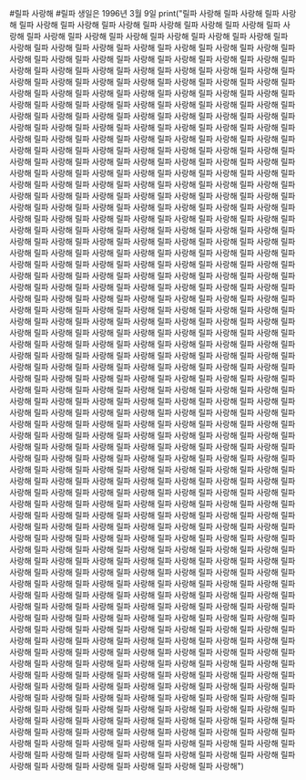 #릴파 사랑해
#릴파 생일은 1996년 3월 9일
print("릴파 사랑해 릴파 사랑해 릴파 사랑해 릴파 사랑해 릴파 사랑해 릴파 사랑해 릴파 사랑해 릴파 사랑해 릴파 사랑해 릴파 사랑해 릴파 사랑해 릴파 사랑해 릴파 사랑해 릴파 사랑해 릴파 사랑해 릴파 사랑해 릴파 사랑해 릴파 사랑해 릴파 사랑해 릴파 사랑해 릴파 사랑해 릴파 사랑해 릴파 사랑해 릴파 사랑해 릴파 사랑해 릴파 사랑해 릴파 사랑해 릴파 사랑해 릴파 사랑해 릴파 사랑해 릴파 사랑해 릴파 사랑해 릴파 사랑해 릴파 사랑해 릴파 사랑해 릴파 사랑해 릴파 사랑해 릴파 사랑해 릴파 사랑해 릴파 사랑해 릴파 사랑해 릴파 사랑해 릴파 사랑해 릴파 사랑해 릴파 사랑해 릴파 사랑해 릴파 사랑해 릴파 사랑해 릴파 사랑해 릴파 사랑해 릴파 사랑해 릴파 사랑해 릴파 사랑해 릴파 사랑해 릴파 사랑해 릴파 사랑해 릴파 사랑해 릴파 사랑해 릴파 사랑해 릴파 사랑해 릴파 사랑해 릴파 사랑해 릴파 사랑해 릴파 사랑해 릴파 사랑해 릴파 사랑해 릴파 사랑해 릴파 사랑해 릴파 사랑해 릴파 사랑해 릴파 사랑해 릴파 사랑해 릴파 사랑해 릴파 사랑해 릴파 사랑해 릴파 사랑해 릴파 사랑해 릴파 사랑해 릴파 사랑해 릴파 사랑해 릴파 사랑해 릴파 사랑해 릴파 사랑해 릴파 사랑해 릴파 사랑해 릴파 사랑해 릴파 사랑해 릴파 사랑해 릴파 사랑해 릴파 사랑해 릴파 사랑해 릴파 사랑해 릴파 사랑해 릴파 사랑해 릴파 사랑해 릴파 사랑해 릴파 사랑해 릴파 사랑해 릴파 사랑해 릴파 사랑해 릴파 사랑해 릴파 사랑해 릴파 사랑해 릴파 사랑해 릴파 사랑해 릴파 사랑해 릴파 사랑해 릴파 사랑해 릴파 사랑해 릴파 사랑해 릴파 사랑해 릴파 사랑해 릴파 사랑해 릴파 사랑해 릴파 사랑해 릴파 사랑해 릴파 사랑해 릴파 사랑해 릴파 사랑해 릴파 사랑해 릴파 사랑해 릴파 사랑해 릴파 사랑해 릴파 사랑해 릴파 사랑해 릴파 사랑해 릴파 사랑해 릴파 사랑해 릴파 사랑해 릴파 사랑해 릴파 사랑해 릴파 사랑해 릴파 사랑해 릴파 사랑해 릴파 사랑해 릴파 사랑해 릴파 사랑해 릴파 사랑해 릴파 사랑해 릴파 사랑해 릴파 사랑해 릴파 사랑해 릴파 사랑해 릴파 사랑해 릴파 사랑해 릴파 사랑해 릴파 사랑해 릴파 사랑해 릴파 사랑해 릴파 사랑해 릴파 사랑해 릴파 사랑해 릴파 사랑해 릴파 사랑해 릴파 사랑해 릴파 사랑해 릴파 사랑해 릴파 사랑해 릴파 사랑해 릴파 사랑해 릴파 사랑해 릴파 사랑해 릴파 사랑해 릴파 사랑해 릴파 사랑해 릴파 사랑해 릴파 사랑해 릴파 사랑해 릴파 사랑해 릴파 사랑해 릴파 사랑해 릴파 사랑해 릴파 사랑해 릴파 사랑해 릴파 사랑해 릴파 사랑해 릴파 사랑해 릴파 사랑해 릴파 사랑해 릴파 사랑해 릴파 사랑해 릴파 사랑해 릴파 사랑해 릴파 사랑해 릴파 사랑해 릴파 사랑해 릴파 사랑해 릴파 사랑해 릴파 사랑해 릴파 사랑해 릴파 사랑해 릴파 사랑해 릴파 사랑해 릴파 사랑해 릴파 사랑해 릴파 사랑해 릴파 사랑해 릴파 사랑해 릴파 사랑해 릴파 사랑해 릴파 사랑해 릴파 사랑해 릴파 사랑해 릴파 사랑해 릴파 사랑해 릴파 사랑해 릴파 사랑해 릴파 사랑해 릴파 사랑해 릴파 사랑해 릴파 사랑해 릴파 사랑해 릴파 사랑해 릴파 사랑해 릴파 사랑해 릴파 사랑해 릴파 사랑해 릴파 사랑해 릴파 사랑해 릴파 사랑해 릴파 사랑해 릴파 사랑해 릴파 사랑해 릴파 사랑해 릴파 사랑해 릴파 사랑해 릴파 사랑해 릴파 사랑해 릴파 사랑해 릴파 사랑해 릴파 사랑해 릴파 사랑해 릴파 사랑해 릴파 사랑해 릴파 사랑해 릴파 사랑해 릴파 사랑해 릴파 사랑해 릴파 사랑해 릴파 사랑해 릴파 사랑해 릴파 사랑해 릴파 사랑해 릴파 사랑해 릴파 사랑해 릴파 사랑해 릴파 사랑해 릴파 사랑해 릴파 사랑해 릴파 사랑해 릴파 사랑해 릴파 사랑해 릴파 사랑해 릴파 사랑해 릴파 사랑해 릴파 사랑해 릴파 사랑해 릴파 사랑해 릴파 사랑해 릴파 사랑해 릴파 사랑해 릴파 사랑해 릴파 사랑해 릴파 사랑해 릴파 사랑해 릴파 사랑해 릴파 사랑해 릴파 사랑해 릴파 사랑해 릴파 사랑해 릴파 사랑해 릴파 사랑해 릴파 사랑해 릴파 사랑해 릴파 사랑해 릴파 사랑해 릴파 사랑해 릴파 사랑해 릴파 사랑해 릴파 사랑해 릴파 사랑해 릴파 사랑해 릴파 사랑해 릴파 사랑해 릴파 사랑해 릴파 사랑해 릴파 사랑해 릴파 사랑해 릴파 사랑해 릴파 사랑해 릴파 사랑해 릴파 사랑해 릴파 사랑해 릴파 사랑해 릴파 사랑해 릴파 사랑해 릴파 사랑해 릴파 사랑해 릴파 사랑해 릴파 사랑해 릴파 사랑해 릴파 사랑해 릴파 사랑해 릴파 사랑해 릴파 사랑해 릴파 사랑해 릴파 사랑해 릴파 사랑해 릴파 사랑해 릴파 사랑해 릴파 사랑해 릴파 사랑해 릴파 사랑해 릴파 사랑해 릴파 사랑해 릴파 사랑해 릴파 사랑해 릴파 사랑해 릴파 사랑해 릴파 사랑해 릴파 사랑해 릴파 사랑해 릴파 사랑해 릴파 사랑해 릴파 사랑해 릴파 사랑해 릴파 사랑해 릴파 사랑해 릴파 사랑해 릴파 사랑해 릴파 사랑해 릴파 사랑해 릴파 사랑해 릴파 사랑해 릴파 사랑해 릴파 사랑해 릴파 사랑해 릴파 사랑해 릴파 사랑해 릴파 사랑해 릴파 사랑해 릴파 사랑해 릴파 사랑해 릴파 사랑해 릴파 사랑해 릴파 사랑해 릴파 사랑해 릴파 사랑해 릴파 사랑해 릴파 사랑해 릴파 사랑해 릴파 사랑해 릴파 사랑해 릴파 사랑해 릴파 사랑해 릴파 사랑해 릴파 사랑해 릴파 사랑해 릴파 사랑해 릴파 사랑해 릴파 사랑해 릴파 사랑해 릴파 사랑해 릴파 사랑해 릴파 사랑해 릴파 사랑해 릴파 사랑해 릴파 사랑해 릴파 사랑해 릴파 사랑해 릴파 사랑해 릴파 사랑해 릴파 사랑해 릴파 사랑해 릴파 사랑해 릴파 사랑해 릴파 사랑해 릴파 사랑해 릴파 사랑해 릴파 사랑해 릴파 사랑해 릴파 사랑해 릴파 사랑해 릴파 사랑해 릴파 사랑해 릴파 사랑해 릴파 사랑해 릴파 사랑해 릴파 사랑해 릴파 사랑해 릴파 사랑해 릴파 사랑해 릴파 사랑해 릴파 사랑해 릴파 사랑해 릴파 사랑해 릴파 사랑해 릴파 사랑해 릴파 사랑해 릴파 사랑해 릴파 사랑해 릴파 사랑해 릴파 사랑해 릴파 사랑해 릴파 사랑해 릴파 사랑해 릴파 사랑해 릴파 사랑해 릴파 사랑해 릴파 사랑해 릴파 사랑해 릴파 사랑해 릴파 사랑해 릴파 사랑해 릴파 사랑해 릴파 사랑해 릴파 사랑해 릴파 사랑해 릴파 사랑해 릴파 사랑해 릴파 사랑해 릴파 사랑해 릴파 사랑해 릴파 사랑해 릴파 사랑해 릴파 사랑해 릴파 사랑해 릴파 사랑해 릴파 사랑해 릴파 사랑해 릴파 사랑해 릴파 사랑해 릴파 사랑해 릴파 사랑해 릴파 사랑해 릴파 사랑해 릴파 사랑해 릴파 사랑해 릴파 사랑해 릴파 사랑해 릴파 사랑해 릴파 사랑해 릴파 사랑해 릴파 사랑해 릴파 사랑해 릴파 사랑해 릴파 사랑해 릴파 사랑해 릴파 사랑해 릴파 사랑해 릴파 사랑해 릴파 사랑해 릴파 사랑해 릴파 사랑해 릴파 사랑해 릴파 사랑해 릴파 사랑해 릴파 사랑해 릴파 사랑해 릴파 사랑해 릴파 사랑해 릴파 사랑해 릴파 사랑해")
